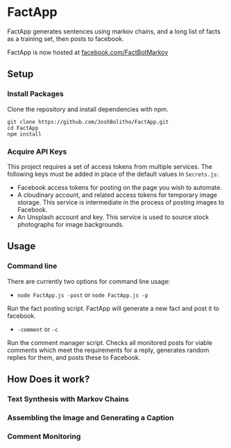 # FactApp
FactApp generates sentences using markov chains, and a long list of facts as a training set, then posts to facebook.

FactApp is now hosted at [facebook.com/FactBotMarkov](https://www.facebook.com/FactBotMarkov)

## Setup
### Install Packages
Clone the repository and install dependencies with npm.
```
git clone https://github.com/JoshBolitho/FactApp.git
cd FactApp
npm install
```

### Acquire API Keys
This project requires a set of access tokens from multiple services. The following keys must be added in place of the default values in ```Secrets.js```:

- Facebook access tokens for posting on the page you wish to automate.
- A cloudinary account, and related access tokens for temporary image storage.
This service is intermediate in the process of posting images to Facebook.
- An Unsplash account and key. This service is used to source stock photographs for image backgrounds.


## Usage
### Command line
There are currently two options for command line usage:

- ```node FactApp.js -post``` or ```node FactApp.js -p```

Run the fact posting script. FactApp will generate a new fact and post it to facebook.


- ```-comment``` or ```-c```

Run the comment manager script. Checks all monitored posts for viable comments which meet the requirements for a reply, generates random replies for them, and posts these to Facebook.  


## How Does it work?
### Text Synthesis with Markov Chains 
### Assembling the Image and Generating a Caption
### Comment Monitoring